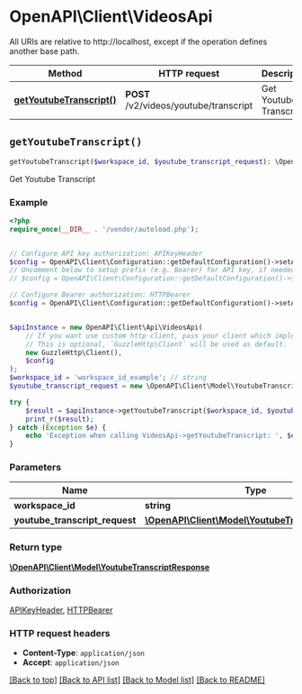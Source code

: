 # OpenAPI\Client\VideosApi

All URIs are relative to http://localhost, except if the operation defines another base path.

| Method | HTTP request | Description |
| ------------- | ------------- | ------------- |
| [**getYoutubeTranscript()**](VideosApi.md#getYoutubeTranscript) | **POST** /v2/videos/youtube/transcript | Get Youtube Transcript |


## `getYoutubeTranscript()`

```php
getYoutubeTranscript($workspace_id, $youtube_transcript_request): \OpenAPI\Client\Model\YoutubeTranscriptResponse
```

Get Youtube Transcript

### Example

```php
<?php
require_once(__DIR__ . '/vendor/autoload.php');


// Configure API key authorization: APIKeyHeader
$config = OpenAPI\Client\Configuration::getDefaultConfiguration()->setApiKey('Api-Key', 'YOUR_API_KEY');
// Uncomment below to setup prefix (e.g. Bearer) for API key, if needed
// $config = OpenAPI\Client\Configuration::getDefaultConfiguration()->setApiKeyPrefix('Api-Key', 'Bearer');

// Configure Bearer authorization: HTTPBearer
$config = OpenAPI\Client\Configuration::getDefaultConfiguration()->setAccessToken('YOUR_ACCESS_TOKEN');


$apiInstance = new OpenAPI\Client\Api\VideosApi(
    // If you want use custom http client, pass your client which implements `GuzzleHttp\ClientInterface`.
    // This is optional, `GuzzleHttp\Client` will be used as default.
    new GuzzleHttp\Client(),
    $config
);
$workspace_id = 'workspace_id_example'; // string
$youtube_transcript_request = new \OpenAPI\Client\Model\YoutubeTranscriptRequest(); // \OpenAPI\Client\Model\YoutubeTranscriptRequest

try {
    $result = $apiInstance->getYoutubeTranscript($workspace_id, $youtube_transcript_request);
    print_r($result);
} catch (Exception $e) {
    echo 'Exception when calling VideosApi->getYoutubeTranscript: ', $e->getMessage(), PHP_EOL;
}
```

### Parameters

| Name | Type | Description  | Notes |
| ------------- | ------------- | ------------- | ------------- |
| **workspace_id** | **string**|  | |
| **youtube_transcript_request** | [**\OpenAPI\Client\Model\YoutubeTranscriptRequest**](../Model/YoutubeTranscriptRequest.md)|  | |

### Return type

[**\OpenAPI\Client\Model\YoutubeTranscriptResponse**](../Model/YoutubeTranscriptResponse.md)

### Authorization

[APIKeyHeader](../../README.md#APIKeyHeader), [HTTPBearer](../../README.md#HTTPBearer)

### HTTP request headers

- **Content-Type**: `application/json`
- **Accept**: `application/json`

[[Back to top]](#) [[Back to API list]](../../README.md#endpoints)
[[Back to Model list]](../../README.md#models)
[[Back to README]](../../README.md)
